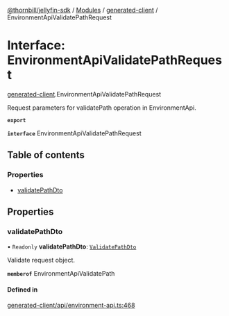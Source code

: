 [@thornbill/jellyfin-sdk](../README.md) / [Modules](../modules.md) / [generated-client](../modules/generated_client.md) / EnvironmentApiValidatePathRequest

# Interface: EnvironmentApiValidatePathRequest

[generated-client](../modules/generated_client.md).EnvironmentApiValidatePathRequest

Request parameters for validatePath operation in EnvironmentApi.

**`export`**

**`interface`** EnvironmentApiValidatePathRequest

## Table of contents

### Properties

- [validatePathDto](generated_client.EnvironmentApiValidatePathRequest.md#validatepathdto)

## Properties

### validatePathDto

• `Readonly` **validatePathDto**: [`ValidatePathDto`](generated_client.ValidatePathDto.md)

Validate request object.

**`memberof`** EnvironmentApiValidatePath

#### Defined in

[generated-client/api/environment-api.ts:468](https://github.com/thornbill/jellyfin-sdk-typescript/blob/c65c42e/src/generated-client/api/environment-api.ts#L468)
